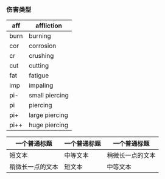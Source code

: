 ### 伤害类型
| aff | affliction |
| ------- | ------- |
| burn | burning |
| cor | corrosion |
| cr | crushing |
| cut | cutting |
| fat | fatigue |
| imp | impaling |
| pi- | small piercing |
| pi | piercing |
| pi+ | large piercing |
| pi++ | huge piercing |

| 一个普通标题 | 一个普通标题 | 一个普通标题 |
| ------ | ------ | ------ |
| 短文本 | 中等文本 | 稍微长一点的文本 |
| 稍微长一点的文本 | 短文本 | 中等文本 |

